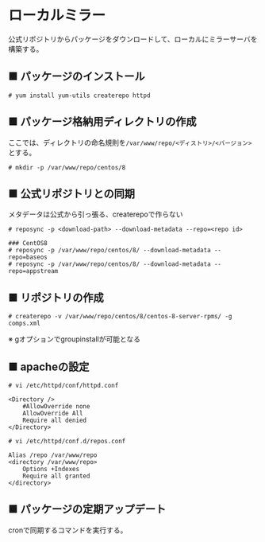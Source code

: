 # ローカルミラー
公式リポジトリからパッケージをダウンロードして、ローカルにミラーサーバを構築する。

## ■ パッケージのインストール
```
# yum install yum-utils createrepo httpd
```

## ■ パッケージ格納用ディレクトリの作成
ここでは、ディレクトリの命名規則を`/var/www/repo/<ディストリ>/<バージョン>`とする。
```
# mkdir -p /var/www/repo/centos/8
```

## ■ 公式リポジトリとの同期
メタデータは公式から引っ張る、createrepoで作らない
```
# reposync -p <download-path> --download-metadata --repo=<repo id>

### CentOS8
# reposync -p /var/www/repo/centos/8/ --download-metadata --repo=baseos
# reposync -p /var/www/repo/centos/8/ --download-metadata --repo=appstream
```

## ■ リポジトリの作成
```
# createrepo -v /var/www/repo/centos/8/centos-8-server-rpms/ -g comps.xml
```
※ gオプションでgroupinstallが可能となる

## ■ apacheの設定
```
# vi /etc/httpd/conf/httpd.conf
```
```
<Directory />
    #AllowOverride none
    AllowOverride All
    Require all denied
</Directory>
```
```
# vi /etc/httpd/conf.d/repos.conf
```
```
Alias /repo /var/www/repo
<directory /var/www/repo>
    Options +Indexes
    Require all granted
</directory>
```
## ■ パッケージの定期アップデート
cronで同期するコマンドを実行する。
